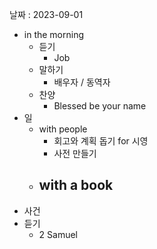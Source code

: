 날짜 : 2023-09-01
- in the morning
	- 듣기
		- Job
	- 말하기
		-  배우자 / 동역자 
	- 찬양
		- Blessed be your name
- 일
	- with people
		- 회고와 계획 돕기 for 시영
		- 사전 만들기
	- with a book
		- 
- 사건
- 듣기
	- 2 Samuel
